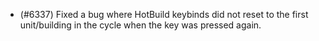 - (#6337) Fixed a bug where HotBuild keybinds did not reset to the first unit/building in the cycle when the key was pressed again.